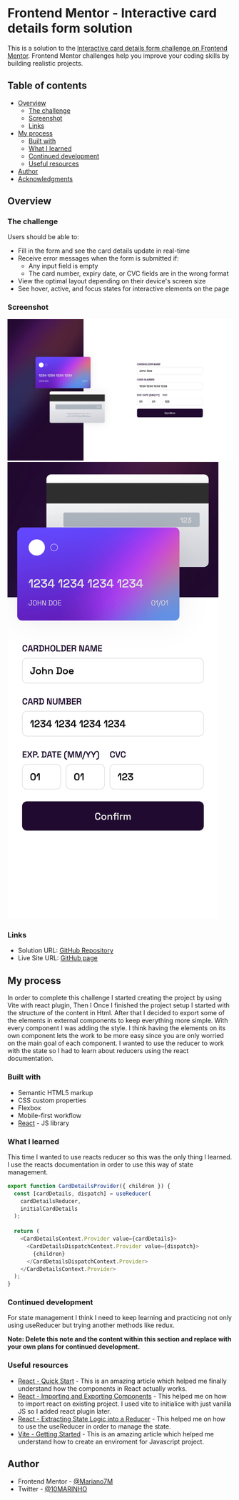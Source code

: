 # Frontend Mentor - Interactive card details form solution

This is a solution to the [Interactive card details form challenge on Frontend Mentor](https://www.frontendmentor.io/challenges/interactive-card-details-form-XpS8cKZDWw). Frontend Mentor challenges help you improve your coding skills by building realistic projects.

## Table of contents

- [Overview](#overview)
  - [The challenge](#the-challenge)
  - [Screenshot](#screenshot)
  - [Links](#links)
- [My process](#my-process)
  - [Built with](#built-with)
  - [What I learned](#what-i-learned)
  - [Continued development](#continued-development)
  - [Useful resources](#useful-resources)
- [Author](#author)
- [Acknowledgments](#acknowledgments)

## Overview

### The challenge

Users should be able to:

- Fill in the form and see the card details update in real-time
- Receive error messages when the form is submitted if:
  - Any input field is empty
  - The card number, expiry date, or CVC fields are in the wrong format
- View the optimal layout depending on their device's screen size
- See hover, active, and focus states for interactive elements on the page

### Screenshot

![](./screenshots/screenshot-desktop.png)
![](./screenshots/screenshot-mobile.png)

### Links

- Solution URL: [GitHub Repository](https://github.com/Mariano7M/interactive-c4rd-details)
- Live Site URL: [GitHub page](https://mariano7m.github.io/interactive-c4rd-details/)

## My process

In order to complete this challenge I started creating the project by using Vite with react plugin, Then I Once I finished the project setup I started with the structure of the content in Html. After that I decided to export some of the elements in external components to keep everything more simple. With every component I was adding the style. I think having the elements on its own component lets the work to be more easy since you are only worried on the main goal of each component. I wanted to use the reducer to work with the state so I had to learn about reducers using the react documentation.

### Built with

- Semantic HTML5 markup
- CSS custom properties
- Flexbox
- Mobile-first workflow
- [React](https://reactjs.org/) - JS library

### What I learned

This time I wanted to use reacts reducer so this was the only thing I learned. I use the reacts documentation in order to use this way of state management.

```js
export function CardDetailsProvider({ children }) {
  const [cardDetails, dispatch] = useReducer(
    cardDetailsReducer,
    initialCardDetails
  );

  return (
    <CardDetailsContext.Provider value={cardDetails}>
      <CardDetailsDispatchContext.Provider value={dispatch}>
        {children}
      </CardDetailsDispatchContext.Provider>
    </CardDetailsContext.Provider>
  );
}
```

### Continued development

For state management I think I need to keep learning and practicing not only using useReducer but trying another methods like redux.

**Note: Delete this note and the content within this section and replace with your own plans for continued development.**

### Useful resources

- [React - Quick Start](https://react.dev/learn) - This is an amazing article which helped me finally understand how the components in React actually works.
- [React - Importing and Exporting Components](https://react.dev/learn/importing-and-exporting-components) - This helped me on how to import react on existing project. I used vite to initialice with just vanilla JS so I added react plugin later.
- [React - Extracting State Logic into a Reducer](https://react.dev/learn/extracting-state-logic-into-a-reducer) - This helped me on how to use the useReducer in order to manage the state.
- [Vite - Getting Started](https://vitejs.dev/guide/) - This is an amazing article which helped me understand how to create an enviroment for Javascript project.

## Author

- Frontend Mentor - [@Mariano7M](https://www.frontendmentor.io/profile/Mariano7M)
- Twitter - [@10MARINHO](https://twitter.com/10MARINHO)
